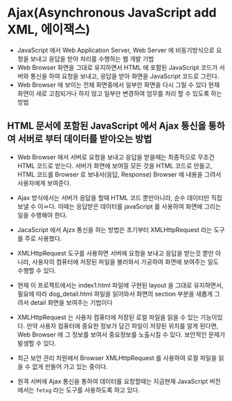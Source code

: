 # Ajax(Asynchronous JavaScript add XML, 에이잭스)

- JavaScript 에서 Web Application Server, Web Server 에 비동기방식으로 요청을
  보내고 응답을 받아 처리를 수행하는 웹 개발 기법
- Web Browser 화면을 그대로 유지하면서 HTML 에 포함된 JavaScript
  코드가 서버와 통신을 하여 요청을 보내고, 응답을 받아 화면을 JavaScript
  코드로 그린다.
- Web Browser 에 보이는 전체 화면중에서 일부만 화면을 다시 그릴 수 있다
  현재 화면이 새로 고침되거나 하지 않고 일부만 변경하여 엄무를
  처리 할 수 있도록 하는 방법

## HTML 문서에 포함된 JavaScript 에서 Ajax 통신을 통하여 서버로 부터 데이터를 받아오는 방법

- Web Browser 에서 서버로 요청을 보내고 응답을 받을때는 최종적으로 무조건 HTML 코드로 받는다. 서버가 화면에 보여질 모든 것을 HTML 코드로 만들고,
  HTML 코드를 Browser 로 보내서(응답, Response) Browser 에 내용을 그려서 사용자에게 보여준다.
- Ajax 방식에서는 서버가 응답을 할때 HTML 코드 뿐만아니라, 순수 데이터만 직접 보낼 수 이ㅆ다. 이때는 응답받은 데이터를 javaScript 를 사용하여 화면에 그리는 일을 수행해야 한다.
- JacaScript 에서 Ajzx 통신을 하는 방법은 초기부터 XMLHttpRequest 라는 도구를 주로 사용했다.
- XMLHttpRequest 도구를 사용하면 서버에 요청을 보내고 응답을 받는것 뿐만 아니라, 사용자의 컴퓨터에 저장된 파일을 불러와서 가공하여 화면에 보여주는 일도 수행할 수 있다.
- 현재 이 프로젝트에서는 index1.html 파일에 구현된 layout 을 그대로 유지하면서, 필요에 따라 dog_detail.html 파일을 읽어와서 화면의 section 부분을 새롭게 그려서 detail 화면을 보여주는 기법이다
- XMLHttpRequest 는 사용자 컴퓨터에 저장된 로컬 파일을 읽을 수 있는 기능이있다. 만약 사용자 컴퓨터에 중요한 정보가 담긴 파일이 저장된 위치를 알게 된다면, Web Browser 에 그 정보를 보여서 중요정보를 노출시킬 수 있다. 보안적인 문제가 발생할 수 있다.
- 최근 보안 관리 차원에서 Browser XMLHttpRequest 를 사용하여 로컬 파일을 읽을 수 없게 만들어 가고 있는 중이다.

- 원격 서버에 Ajax 통신을 통하여 데이터를 요청할때는 지금현재 JavaScript 버전에서는 `fetxg` 라는 도구를 사용하도록 하고 있다.
